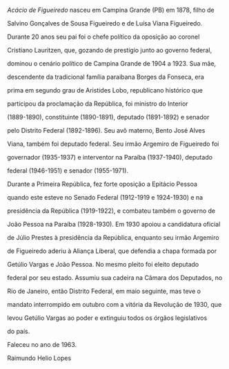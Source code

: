 

*Acácio de Figueiredo* nasceu em Campina Grande (PB) em 1878, filho de

Salvino Gonçalves de Sousa Figueiredo e de Luísa Viana Figueiredo.

Durante 20 anos seu pai foi o chefe político da oposição ao coronel

Cristiano Lauritzen, que, gozando de prestígio junto ao governo federal,

dominou o cenário político de Campina Grande de 1904 a 1923. Sua mãe,

descendente da tradicional família paraibana Borges da Fonseca, era

prima em segundo grau de Aristides Lobo, republicano histórico que

participou da proclamação da República, foi ministro do Interior

(1889-1890), constituinte (1890-1891), deputado (1891-1892) e senador

pelo Distrito Federal (1892-1896). Seu avô materno, Bento José Alves

Viana, também foi deputado federal. Seu irmão Argemiro de Figueiredo foi

governador (1935-1937) e interventor na Paraíba (1937-1940), deputado

federal (1946-1951) e senador (1955-1971).



Durante a Primeira República, fez forte oposição a Epitácio Pessoa

quando este esteve no Senado Federal (1912-1919 e 1924-1930) e na

presidência da República (1919-1922), e combateu também o governo de

João Pessoa na Paraíba (1928-1930). Em 1930 apoiou a candidatura oficial

de Júlio Prestes à presidência da República, enquanto seu irmão Argemiro

de Figueiredo aderiu à Aliança Liberal, que defendia a chapa formada por

Getúlio Vargas e João Pessoa. No mesmo pleito foi eleito deputado

federal por seu estado. Assumiu sua cadeira na Câmara dos Deputados, no

Rio de Janeiro, então Distrito Federal, em maio seguinte, mas teve o

mandato interrompido em outubro com a vitória da Revolução de 1930, que

levou Getúlio Vargas ao poder e extinguiu todos os órgãos legislativos

do país.



Faleceu no ano de 1963.



Raimundo Helio Lopes




